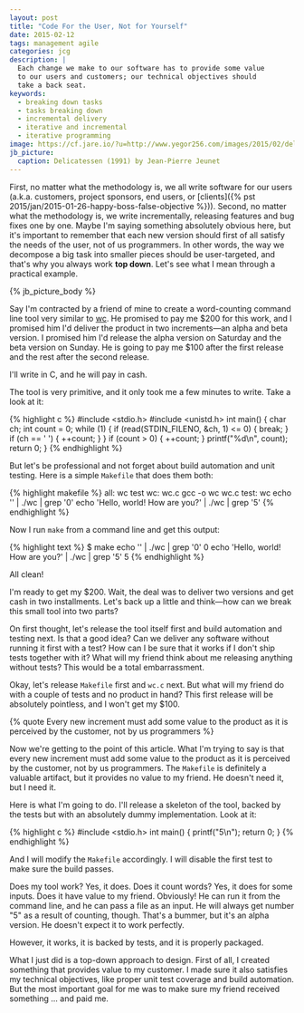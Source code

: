 ```yaml
---
layout: post
title: "Code For the User, Not for Yourself"
date: 2015-02-12
tags: management agile
categories: jcg
description: |
  Each change we make to our software has to provide some value
  to our users and customers; our technical objectives should
  take a back seat.
keywords:
  - breaking down tasks
  - tasks breaking down
  - incremental delivery
  - iterative and incremental
  - iterative programming
image: https://cf.jare.io/?u=http://www.yegor256.com/images/2015/02/delicatessen.png
jb_picture:
  caption: Delicatessen (1991) by Jean-Pierre Jeunet
---
```


First, no matter what the methodology is, we all write software for our
users (a.k.a. customers, project sponsors, end users, or
[clients]({% pst 2015/jan/2015-01-26-happy-boss-false-objective %})). Second,
no matter what the methodology is, we write incrementally, releasing
features and bug fixes one by one. Maybe I'm saying something absolutely obvious here,
but it's important to remember that each new version should first of all satisfy
the needs of the user, not of us programmers. In other words, the way
we decompose a big task into smaller pieces should be user-targeted, and that's
why you always work **top down**. Let's see what I mean through a practical example.

<!--more-->

{% jb_picture_body %}

Say I'm contracted by a friend of mine to create a word-counting command line
tool very similar to [wc](http://en.wikipedia.org/wiki/Wc_%28Unix%29). He
promised to pay me $200 for this work, and I promised him I'd deliver the
product in two increments&mdash;an alpha and beta version. I promised him
I'd release the alpha version on Saturday and the beta version on Sunday. He is
going to pay me $100 after the first release and the rest after the second release.

I'll write in C, and he will pay in cash.

The tool is very primitive, and it only took me a few minutes to write. Take a look at it:

{% highlight c %}
#include <stdio.h>
#include <unistd.h>
int main() {
  char ch;
  int count = 0;
  while (1) {
    if (read(STDIN_FILENO, &ch, 1) <= 0) {
      break;
    }
    if (ch == ' ') {
      ++count;
    }
  }
  if (count > 0) {
    ++count;
  }
  printf("%d\n", count);
  return 0;
}
{% endhighlight %}

But let's be professional and not forget about build automation and unit
testing. Here is a simple `Makefile` that does them both:

{% highlight makefile %}
all: wc test
wc: wc.c
  gcc -o wc wc.c
test: wc
  echo '' | ./wc | grep '0'
  echo 'Hello, world! How are you?' | ./wc | grep '5'
{% endhighlight %}

Now I run `make` from a command line and get this output:

{% highlight text %}
$ make
echo '' | ./wc | grep '0'
0
echo 'Hello, world! How are you?' | ./wc | grep '5'
5
{% endhighlight %}

All clean!

I'm ready to get my $200. Wait, the deal was to deliver two
versions and get cash in two installments. Let's back up a little and
think&mdash;how can we break this small tool into two parts?

On first thought, let's release the tool itself first and
build automation and testing next. Is that a good idea? Can we
deliver any software without running it first with a test? How can I be
sure that it works if I don't ship tests together with it? What will my friend
think about me releasing anything without tests? This would be
a total embarrassment.

Okay, let's release `Makefile` first and `wc.c` next. But what will my
friend do with a couple of tests and no product in hand? This first
release will be absolutely pointless, and I won't get my $100.

{% quote Every new increment must add some value to the product as it is perceived by the customer, not by us programmers %}

Now we're getting to the point of this article. What I'm trying to say
is that every new increment must add some value to the product as it
is perceived by the customer, not by us programmers. The `Makefile` is
definitely a valuable artifact, but it provides no value to my friend.
He doesn't need it, but I need it.

Here is what I'm going to do. I'll release a skeleton of the tool, backed
by the tests but with an absolutely dummy implementation. Look at it:

{% highlight c %}
#include <stdio.h>
int main() {
  printf("5\n");
  return 0;
}
{% endhighlight %}

And I will modify the `Makefile` accordingly. I will disable the first test
to make sure the build passes.

Does my tool work? Yes, it does. Does it count words? Yes, it does for
some inputs. Does it have value to my friend. Obviously! He
can run it from the command line, and he can pass a file as an input. He will
always get number "5" as a result of counting, though. That's a bummer, but it's
an alpha version. He doesn't expect it to work perfectly.

However, it works, it is backed by tests, and it is properly packaged.

What I just did is a top-down approach to design. First of all, I created
something that provides value to my customer. I made sure it also satisfies
my technical objectives, like proper unit test coverage and build automation.
But the most important goal for me was to make sure my friend received
something ... and paid me.
